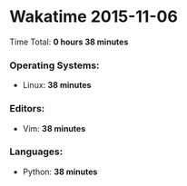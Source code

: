 # Wakatime 2015-11-06

Time Total: **0 hours 38 minutes**

### Operating Systems:
- Linux: **38 minutes** 

### Editors:
- Vim: **38 minutes** 

### Languages:
- Python: **38 minutes** 

